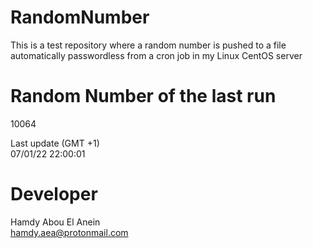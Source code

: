 # RandomNumber    
This is a test repository where a random number is pushed to a file automatically passwordless from a cron job in my Linux CentOS server    
# Random Number of the last run   
10064
      
Last update (GMT +1)    
07/01/22 22:00:01
# Developer    
Hamdy Abou El Anein   
hamdy.aea@protonmail.com
